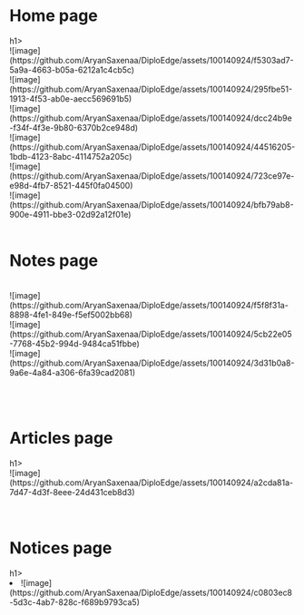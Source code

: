 
<h1>Home page</h1>h1><br>
![image](https://github.com/AryanSaxenaa/DiploEdge/assets/100140924/f5303ad7-5a9a-4663-b05a-6212a1c4cb5c)<br>
![image](https://github.com/AryanSaxenaa/DiploEdge/assets/100140924/295fbe51-1913-4f53-ab0e-aecc569691b5)<br>
![image](https://github.com/AryanSaxenaa/DiploEdge/assets/100140924/dcc24b9e-f34f-4f3e-9b80-6370b2ce948d)<br>
![image](https://github.com/AryanSaxenaa/DiploEdge/assets/100140924/44516205-1bdb-4123-8abc-4114752a205c)<br>
![image](https://github.com/AryanSaxenaa/DiploEdge/assets/100140924/723ce97e-e98d-4fb7-8521-445f0fa04500)<br>
![image](https://github.com/AryanSaxenaa/DiploEdge/assets/100140924/bfb79ab8-900e-4911-bbe3-02d92a12f01e)<br><br>
<h1>Notes page</h1><br>
![image](https://github.com/AryanSaxenaa/DiploEdge/assets/100140924/f5f8f31a-8898-4fe1-849e-f5ef5002bb68)<br>
![image](https://github.com/AryanSaxenaa/DiploEdge/assets/100140924/5cb22e05-7768-45b2-994d-9484ca51fbbe)<br>
![image](https://github.com/AryanSaxenaa/DiploEdge/assets/100140924/3d31b0a8-9a6e-4a84-a306-6fa39cad2081)<br>
<br><br><br>
<h1>Articles page</h1>h1><br>
![image](https://github.com/AryanSaxenaa/DiploEdge/assets/100140924/a2cda81a-7d47-4d3f-8eee-24d431ceb8d3)
<br><br><br>
<h1>Notices page</h1>h1>
<li>![image](https://github.com/AryanSaxenaa/DiploEdge/assets/100140924/c0803ec8-5d3c-4ab7-828c-f689b9793ca5)</li>
</ul>
